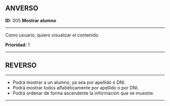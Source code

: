 ## ANVERSO

**ID:** 005 **Mostrar alumno**

---

Como usuario, quiero visualizar el contenido.

**Prioridad:** 1

---

## REVERSO
---

* Podrá mostrar a un alumno, ya sea por apellido o DNI.
* Podrá mostrar todos alfabéticamente por apellido o por DNI.
* Podrá ordenar de forma ascendente la información que se muestre.

---
